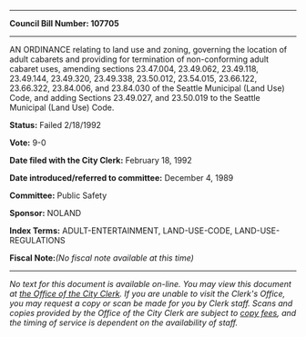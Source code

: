 

********

**Council Bill Number: 107705**
********

 AN ORDINANCE relating to land use and zoning, governing the location of adult cabarets and providing for termination of non-conforming adult cabaret uses, amending sections 23.47.004, 23.49.062, 23.49.118, 23.49.144, 23.49.320, 23.49.338, 23.50.012, 23.54.015, 23.66.122, 23.66.322, 23.84.006, and 23.84.030 of the Seattle Municipal (Land Use) Code, and adding Sections 23.49.027, and 23.50.019 to the Seattle Municipal (Land Use) Code.

**Status:** Failed 2/18/1992
   
**Vote:** 9-0
   
**Date filed with the City Clerk:** February 18, 1992
   
   
**Date introduced/referred to committee:** December 4, 1989
   
**Committee:** Public Safety
   
**Sponsor:** NOLAND
   
   
**Index Terms:** ADULT-ENTERTAINMENT, LAND-USE-CODE, LAND-USE-REGULATIONS

**Fiscal Note:**_(No fiscal note available at this time)_
********

_No text for this document is available on-line. You may view this document at [the Office of the City Clerk](http://www.seattle.gov/leg/clerk/contactUs.htm). If you are unable to visit the Clerk's Office, you may request a copy or scan be made for you by Clerk staff. Scans and copies provided by the Office of the City Clerk are subject to [copy fees](http://clerk.seattle.gov/~public/clerkfees.htm), and the timing of service is dependent on the availability of staff._


